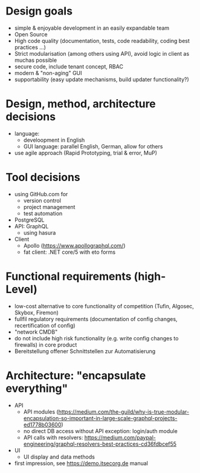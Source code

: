 
# Design goals

- simple & enjoyable development in an easily expandable team
- Open Source
- High code quality (documentation, tests, code readability, coding best practices ...)
- Strict modularisation (among others using API), avoid logic in client as muchas possible
- secure code, include tenant concept, RBAC
- modern & "non-aging" GUI
- supportability (easy update mechanisms, build updater functionality?)

# Design, method, architecture decisions

- language:
  - develoopment in English
  - GUI language: parallel English, German, allow for others
- use agile approach (Rapid Prototyping, trial & error, MuP)
# Tool decisions
- using GitHub.com for 
  - version control
  - project management
  - test automation
- PostgreSQL
- API: GraphQL
  - using hasura
- Client
  - Apollo (https://www.apollographql.com/)
  - fat client: .NET core/5 with eto forms

# Functional requirements (high-Level)

- low-cost alternative to core functionality of competition (Tufin, Algosec, Skybox, Firemon)
- fullfil regulatory requirements (documentation of config changes, recertification of config)
- "network CMDB"
- do not include high risk functionality (e.g. write config changes to firewalls) in core product
- Bereitstellung offener Schnittstellen zur Automatisierung

# Architecture: "encapsulate everything"
- API
  - API modules (https://medium.com/the-guild/why-is-true-modular-encapsulation-so-important-in-large-scale-graphql-projects-ed1778b03600)
  - no direct DB access without API
    exception: login/auth module 
  - API calls with resolvers: https://medium.com/paypal-engineering/graphql-resolvers-best-practices-cd36fdbcef55
- UI
  - UI display and data methods
- first impression, see https://demo.itsecorg.de manual
